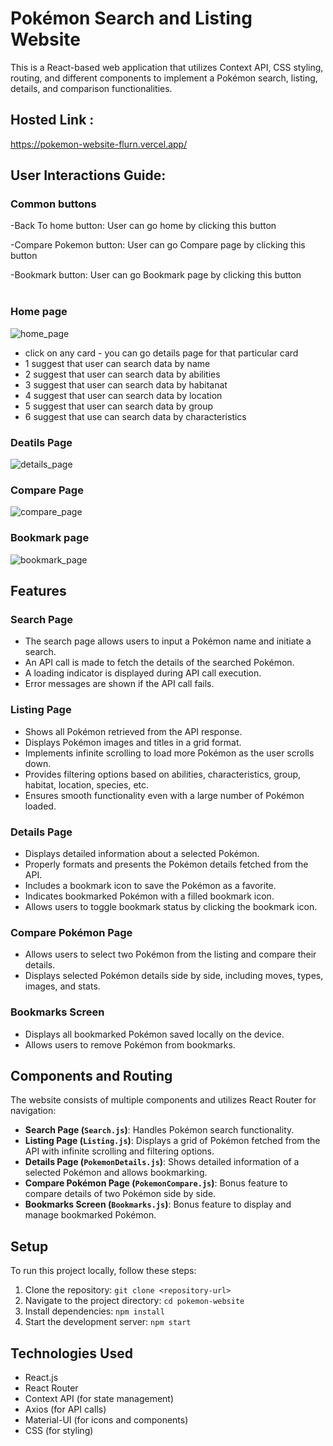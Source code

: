 # Pokémon Search and Listing Website

This is a React-based web application that utilizes Context API, CSS styling, routing, and different components to implement a Pokémon search, listing, details, and comparison functionalities.

## Hosted Link :
https://pokemon-website-flurn.vercel.app/

## User Interactions Guide:
### Common buttons
-Back To home button: User can go home by clicking this button  

-Compare Pokemon button: User can go Compare page by clicking this button  

-Bookmark button: User can go Bookmark page by clicking this button  
<br>

### Home page 
![home_page](https://github.com/mansi2020/pokemon_website_flurn/assets/57188328/764254d0-920c-40f0-9e53-516650202746)  

- click on any card - you can go details page for that particular card
- 1 suggest that user can search data by name
- 2 suggest that user can search data by abilities
- 3 suggest that user can search data by habitanat
- 4 suggest that user can search data by location
- 5 suggest that user can search data by group
- 6 suggest that use can search data by characteristics
  
### Deatils Page
![details_page](https://github.com/mansi2020/pokemon_website_flurn/assets/57188328/820c222b-c696-4156-b03f-4cf2508ba8dd)

### Compare Page
![compare_page](https://github.com/mansi2020/pokemon_website_flurn/assets/57188328/9bcb32fe-c0fc-4347-9f20-f369732235bc)
   

### Bookmark page
![bookmark_page](https://github.com/mansi2020/pokemon_website_flurn/assets/57188328/c45bfeff-f911-400d-9bf6-5030dba99169)  


## Features

### Search Page

- The search page allows users to input a Pokémon name and initiate a search.
- An API call is made to fetch the details of the searched Pokémon.
- A loading indicator is displayed during API call execution.
- Error messages are shown if the API call fails.

### Listing Page

- Shows all Pokémon retrieved from the API response.
- Displays Pokémon images and titles in a grid format.
- Implements infinite scrolling to load more Pokémon as the user scrolls down.
- Provides filtering options based on abilities, characteristics, group, habitat, location, species, etc.
- Ensures smooth functionality even with a large number of Pokémon loaded.

### Details Page

- Displays detailed information about a selected Pokémon.
- Properly formats and presents the Pokémon details fetched from the API.
- Includes a bookmark icon to save the Pokémon as a favorite.
- Indicates bookmarked Pokémon with a filled bookmark icon.
- Allows users to toggle bookmark status by clicking the bookmark icon.

### Compare Pokémon Page

- Allows users to select two Pokémon from the listing and compare their details.
- Displays selected Pokémon details side by side, including moves, types, images, and stats.

### Bookmarks Screen

- Displays all bookmarked Pokémon saved locally on the device.
- Allows users to remove Pokémon from bookmarks.

## Components and Routing

The website consists of multiple components and utilizes React Router for navigation:

- **Search Page (`Search.js`)**: Handles Pokémon search functionality.
- **Listing Page (`Listing.js`)**: Displays a grid of Pokémon fetched from the API with infinite scrolling and filtering options.
- **Details Page (`PokemonDetails.js`)**: Shows detailed information of a selected Pokémon and allows bookmarking.
- **Compare Pokémon Page (`PokemonCompare.js`)**: Bonus feature to compare details of two Pokémon side by side.
- **Bookmarks Screen (`Bookmarks.js`)**: Bonus feature to display and manage bookmarked Pokémon.

## Setup

To run this project locally, follow these steps:

1. Clone the repository: `git clone <repository-url>`
2. Navigate to the project directory: `cd pokemon-website`
3. Install dependencies: `npm install`
4. Start the development server: `npm start`

## Technologies Used

- React.js
- React Router
- Context API (for state management)
- Axios (for API calls)
- Material-UI (for icons and components)
- CSS (for styling)




